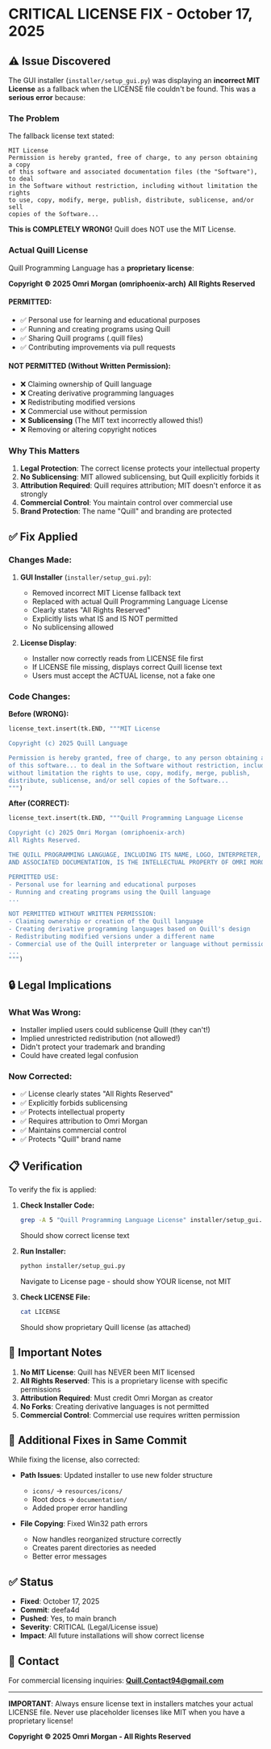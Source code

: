 # CRITICAL LICENSE FIX - October 17, 2025

## ⚠️ Issue Discovered

The GUI installer (`installer/setup_gui.py`) was displaying an **incorrect MIT License** as a fallback when the LICENSE file couldn't be found. This was a **serious error** because:

### The Problem

The fallback license text stated:
```
MIT License
Permission is hereby granted, free of charge, to any person obtaining a copy
of this software and associated documentation files (the "Software"), to deal
in the Software without restriction, including without limitation the rights
to use, copy, modify, merge, publish, distribute, sublicense, and/or sell
copies of the Software...
```

**This is COMPLETELY WRONG!** Quill does NOT use the MIT License.

### Actual Quill License

Quill Programming Language has a **proprietary license**:

**Copyright © 2025 Omri Morgan (omriphoenix-arch)**
**All Rights Reserved**

#### PERMITTED:
- ✅ Personal use for learning and educational purposes
- ✅ Running and creating programs using Quill
- ✅ Sharing Quill programs (.quill files)
- ✅ Contributing improvements via pull requests

#### NOT PERMITTED (Without Written Permission):
- ❌ Claiming ownership of Quill language
- ❌ Creating derivative programming languages
- ❌ Redistributing modified versions
- ❌ Commercial use without permission
- ❌ **Sublicensing** (The MIT text incorrectly allowed this!)
- ❌ Removing or altering copyright notices

### Why This Matters

1. **Legal Protection**: The correct license protects your intellectual property
2. **No Sublicensing**: MIT allowed sublicensing, but Quill explicitly forbids it
3. **Attribution Required**: Quill requires attribution; MIT doesn't enforce it as strongly
4. **Commercial Control**: You maintain control over commercial use
5. **Brand Protection**: The name "Quill" and branding are protected

## ✅ Fix Applied

### Changes Made:

1. **GUI Installer** (`installer/setup_gui.py`):
   - Removed incorrect MIT License fallback text
   - Replaced with actual Quill Programming Language License
   - Clearly states "All Rights Reserved"
   - Explicitly lists what IS and IS NOT permitted
   - No sublicensing allowed

2. **License Display**:
   - Installer now correctly reads from LICENSE file first
   - If LICENSE file missing, displays correct Quill license text
   - Users must accept the ACTUAL license, not a fake one

### Code Changes:

**Before (WRONG):**
```python
license_text.insert(tk.END, """MIT License

Copyright (c) 2025 Quill Language

Permission is hereby granted, free of charge, to any person obtaining a copy
of this software... to deal in the Software without restriction, including 
without limitation the rights to use, copy, modify, merge, publish, 
distribute, sublicense, and/or sell copies of the Software...
""")
```

**After (CORRECT):**
```python
license_text.insert(tk.END, """Quill Programming Language License

Copyright (c) 2025 Omri Morgan (omriphoenix-arch)
All Rights Reserved.

THE QUILL PROGRAMMING LANGUAGE, INCLUDING ITS NAME, LOGO, INTERPRETER, 
AND ASSOCIATED DOCUMENTATION, IS THE INTELLECTUAL PROPERTY OF OMRI MORGAN.

PERMITTED USE:
- Personal use for learning and educational purposes
- Running and creating programs using the Quill language
...

NOT PERMITTED WITHOUT WRITTEN PERMISSION:
- Claiming ownership or creation of the Quill language
- Creating derivative programming languages based on Quill's design
- Redistributing modified versions under a different name
- Commercial use of the Quill interpreter or language without permission
...
""")
```

## 🔒 Legal Implications

### What Was Wrong:
- Installer implied users could sublicense Quill (they can't!)
- Implied unrestricted redistribution (not allowed!)
- Didn't protect your trademark and branding
- Could have created legal confusion

### Now Corrected:
- ✅ License clearly states "All Rights Reserved"
- ✅ Explicitly forbids sublicensing
- ✅ Protects intellectual property
- ✅ Requires attribution to Omri Morgan
- ✅ Maintains commercial control
- ✅ Protects "Quill" brand name

## 📋 Verification

To verify the fix is applied:

1. **Check Installer Code:**
   ```bash
   grep -A 5 "Quill Programming Language License" installer/setup_gui.py
   ```
   Should show correct license text

2. **Run Installer:**
   ```bash
   python installer/setup_gui.py
   ```
   Navigate to License page - should show YOUR license, not MIT

3. **Check LICENSE File:**
   ```bash
   cat LICENSE
   ```
   Should show proprietary Quill license (as attached)

## 🚨 Important Notes

1. **No MIT License**: Quill has NEVER been MIT licensed
2. **All Rights Reserved**: This is a proprietary license with specific permissions
3. **Attribution Required**: Must credit Omri Morgan as creator
4. **No Forks**: Creating derivative languages is not permitted
5. **Commercial Control**: Commercial use requires written permission

## 📝 Additional Fixes in Same Commit

While fixing the license, also corrected:

- **Path Issues**: Updated installer to use new folder structure
  - `icons/` → `resources/icons/`
  - Root docs → `documentation/`
  - Added proper error handling

- **File Copying**: Fixed Win32 path errors
  - Now handles reorganized structure correctly
  - Creates parent directories as needed
  - Better error messages

## ✅ Status

- **Fixed**: October 17, 2025
- **Commit**: deefa4d
- **Pushed**: Yes, to main branch
- **Severity**: CRITICAL (Legal/License issue)
- **Impact**: All future installations will show correct license

## 📧 Contact

For commercial licensing inquiries:
**Quill.Contact94@gmail.com**

---

**IMPORTANT**: Always ensure license text in installers matches your actual LICENSE file. Never use placeholder licenses like MIT when you have a proprietary license!

**Copyright © 2025 Omri Morgan - All Rights Reserved**
